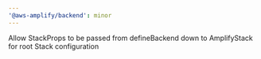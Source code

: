 ```yaml
---
'@aws-amplify/backend': minor
---
```


Allow StackProps to be passed from defineBackend down to AmplifyStack for root Stack configuration
